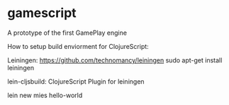 gamescript
==========

A prototype of the first GamePlay engine


How to setup build enviorment for ClojureScript:

Leiningen:
https://github.com/technomancy/leiningen
sudo apt-get install leiningen

lein-cljsbuild: ClojureScript Plugin for leiningen


lein new mies hello-world

